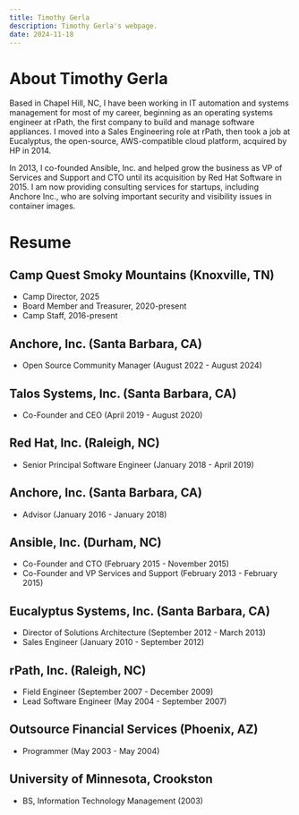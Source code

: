 ```yaml
---
title: Timothy Gerla
description: Timothy Gerla's webpage.
date: 2024-11-18
---
```

# About Timothy Gerla

Based in Chapel Hill, NC, I have been working in IT automation and systems management for most of my career, beginning as an operating systems engineer at rPath, the first company to build and manage software appliances. I moved into a Sales Engineering role at rPath, then took a job at Eucalyptus, the open-source, AWS-compatible cloud platform, acquired by HP in 2014.

In 2013, I co-founded Ansible, Inc. and helped grow the business as VP of Services and Support and CTO until its acquisition by Red Hat Software in 2015. I am now providing consulting services for startups, including Anchore Inc., who are solving important security and visibility issues in container images.

# Resume

## Camp Quest Smoky Mountains (Knoxville, TN)
- Camp Director, 2025
- Board Member and Treasurer, 2020-present
- Camp Staff, 2016-present

## Anchore, Inc. (Santa Barbara, CA)
- Open Source Community Manager (August 2022 - August 2024)

## Talos Systems, Inc. (Santa Barbara, CA)
- Co-Founder and CEO (April 2019 - August 2020)

## Red Hat, Inc. (Raleigh, NC)
- Senior Principal Software Engineer (January 2018 - April 2019)

## Anchore, Inc. (Santa Barbara, CA)
- Advisor (January 2016 - January 2018)

## Ansible, Inc. (Durham, NC)
- Co-Founder and CTO (February 2015 - November 2015)
- Co-Founder and VP Services and Support (February 2013 - February 2015)

## Eucalyptus Systems, Inc. (Santa Barbara, CA)
- Director of Solutions Architecture (September 2012 - March 2013)
- Sales Engineer (January 2010 - September 2012)

## rPath, Inc. (Raleigh, NC)
- Field Engineer (September 2007 - December 2009)
- Lead Software Engineer (May 2004 - September 2007)

## Outsource Financial Services (Phoenix, AZ)
- Programmer (May 2003 - May 2004)

## University of Minnesota, Crookston
- BS, Information Technology Management (2003)
